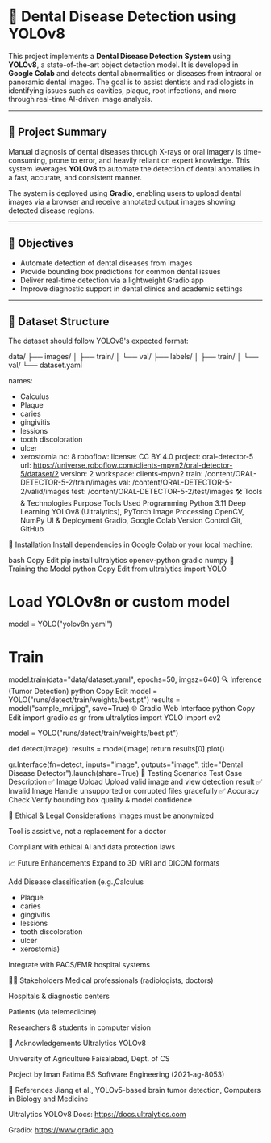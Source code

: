 # 🦷 Dental Disease Detection using YOLOv8

This project implements a **Dental Disease Detection System** using **YOLOv8**, a state-of-the-art object detection model. It is developed in **Google Colab** and detects dental abnormalities or diseases from intraoral or panoramic dental images. The goal is to assist dentists and radiologists in identifying issues such as cavities, plaque, root infections, and more through real-time AI-driven image analysis.

---

## 📄 Project Summary

Manual diagnosis of dental diseases through X-rays or oral imagery is time-consuming, prone to error, and heavily reliant on expert knowledge. This system leverages **YOLOv8** to automate the detection of dental anomalies in a fast, accurate, and consistent manner.

The system is deployed using **Gradio**, enabling users to upload dental images via a browser and receive annotated output images showing detected disease regions.

---

## 🎯 Objectives

- Automate detection of dental diseases from images
- Provide bounding box predictions for common dental issues
- Deliver real-time detection via a lightweight Gradio app
- Improve diagnostic support in dental clinics and academic settings

---

## 📁 Dataset Structure

The dataset should follow YOLOv8's expected format:



data/
├── images/
│ ├── train/
│ └── val/
├── labels/
│ ├── train/
│ └── val/
└── dataset.yaml


names:
  - Calculus
  - Plaque
  - caries
  - gingivitis
  - lessions
  - tooth discoloration
  - ulcer
  - xerostomia
nc: 8
roboflow:
  license: CC BY 4.0
  project: oral-detector-5
  url: https://universe.roboflow.com/clients-mpvn2/oral-detector-5/dataset/2
  version: 2
  workspace: clients-mpvn2
train: /content/ORAL-DETECTOR-5-2/train/images
val: /content/ORAL-DETECTOR-5-2/valid/images
test: /content/ORAL-DETECTOR-5-2/test/images
🛠️ Tools & Technologies
Purpose	Tools Used
Programming	Python 3.11
Deep Learning	YOLOv8 (Ultralytics), PyTorch
Image Processing	OpenCV, NumPy
UI & Deployment	Gradio, Google Colab
Version Control	Git, GitHub

🔧 Installation
Install dependencies in Google Colab or your local machine:

bash
Copy
Edit
pip install ultralytics opencv-python gradio numpy
🧪 Training the Model
python
Copy
Edit
from ultralytics import YOLO

# Load YOLOv8n or custom model
model = YOLO("yolov8n.yaml")

# Train
model.train(data="data/dataset.yaml", epochs=50, imgsz=640)
🔍 Inference (Tumor Detection)
python
Copy
Edit
model = YOLO("runs/detect/train/weights/best.pt")
results = model("sample_mri.jpg", save=True)
🌐 Gradio Web Interface
python
Copy
Edit
import gradio as gr
from ultralytics import YOLO
import cv2

model = YOLO("runs/detect/train/weights/best.pt")

def detect(image):
    results = model(image)
    return results[0].plot()

gr.Interface(fn=detect, inputs="image", outputs="image", title="Dental Disease Detector").launch(share=True)
🧪 Testing Scenarios
Test Case	Description
✅ Image Upload	Upload valid  image and view detection result
✅ Invalid Image	Handle unsupported or corrupted files gracefully
✅ Accuracy Check	Verify bounding box quality & model confidence

🔐 Ethical & Legal Considerations
Images must be anonymized

Tool is assistive, not a replacement for a doctor

Compliant with ethical AI and data protection laws

📈 Future Enhancements
Expand to 3D MRI and DICOM formats

Add Disease classification (e.g.,Calculus
  - Plaque
  - caries
  - gingivitis
  - lessions
  - tooth discoloration
  - ulcer
  - xerostomia)

Integrate with PACS/EMR hospital systems

👩‍⚕️ Stakeholders
Medical professionals (radiologists, doctors)

Hospitals & diagnostic centers

Patients (via telemedicine)

Researchers & students in computer vision

🙌 Acknowledgements
Ultralytics YOLOv8

University of Agriculture Faisalabad, Dept. of CS

Project by Iman Fatima
BS Software Engineering (2021-ag-8053)

📄 References
Jiang et al., YOLOv5-based brain tumor detection, Computers in Biology and Medicine

Ultralytics YOLOv8 Docs: https://docs.ultralytics.com

Gradio: https://www.gradio.app
